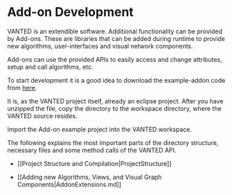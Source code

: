 # Add-on Development

VANTED is an extendible software. Additional functionality can be provided by Add-ons. These are libraries that can be added during runtime to provide new algorithms, user-interfaces and visual network components.

Add-ons can use the provided APIs to easily access and change attributes, setup and call algorithms, etc.

To start development it is a good idea to download the example-addon code from [here](files/vanted-addon-example.zip).

It is, as the VANTED project itself, already an eclipse project. After you have unzipped the file, copy the directory to the workspace directory, where the VANTED source resides. 

Import the Add-on example project into the VANTED workspace.

The following explains the most important parts of the directory structure, necessary files and some method calls of the VANTED API.

* [[Project Structure and Compilation|ProjectStructure]]

* [[Adding new Algorithms, Views, and Visual Graph Components|AddonExtensions.md]]